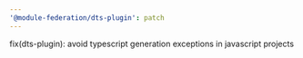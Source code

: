 ```yaml
---
'@module-federation/dts-plugin': patch
---
```


fix(dts-plugin): avoid typescript generation exceptions in javascript projects
